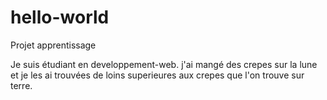 # hello-world

Projet apprentissage

Je suis étudiant en developpement-web.
j'ai mangé des crepes sur la lune et je les ai trouvées de loins superieures aux crepes que l'on trouve sur terre.
